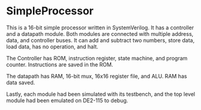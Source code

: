 # SimpleProcessor
This is a 16-bit simple processor written in SystemVerilog. It has a controller and a datapath module. 
Both modules are connected with multiple address, data, and controller buses.
It can add and subtract two numbers, store data, load data, has no operation, and halt.

The Controller has ROM, instruction register, state machine, and program counter. Instructions are saved in the ROM.

The datapath has RAM, 16-bit mux, 16x16 register file, and ALU. RAM has data saved.


Lastly, each module had been simulated with its testbench, and the top level module had been emulated on DE2-115 to debug.

